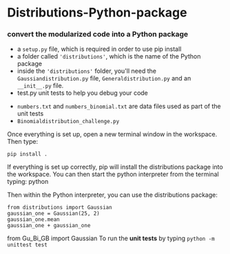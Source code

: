# Distributions-Python-package
### convert the modularized code into a Python package


* a `setup.py` file, which is required in order to use pip install
* a folder called `'distributions'`, which is the name of the Python package
* inside the `'distributions'` folder, you'll need the `Gaussiandistribution.py` file, `Generaldistribution.py` and an `__init__.py` file.
* test.py unit tests to help you debug your code
- `numbers.txt` and `numbers_binomial.txt` are data files used as part of the unit tests
- `Binomialdistribution_challenge.py`

Once everything is set up, open a new terminal window in the workspace. Then type:

`pip install .`

If everything is set up correctly, pip will install the distributions package into the workspace. You can then start the python interpreter from the terminal typing:
python

Then within the Python interpreter, you can use the distributions package:

```
from distributions import Gaussian
gaussian_one = Gaussian(25, 2)
gaussian_one.mean
gaussian_one + gaussian_one
```
from Gu_Bi_GB import Gaussian
To run the **unit tests** by typing `python -m unittest test`